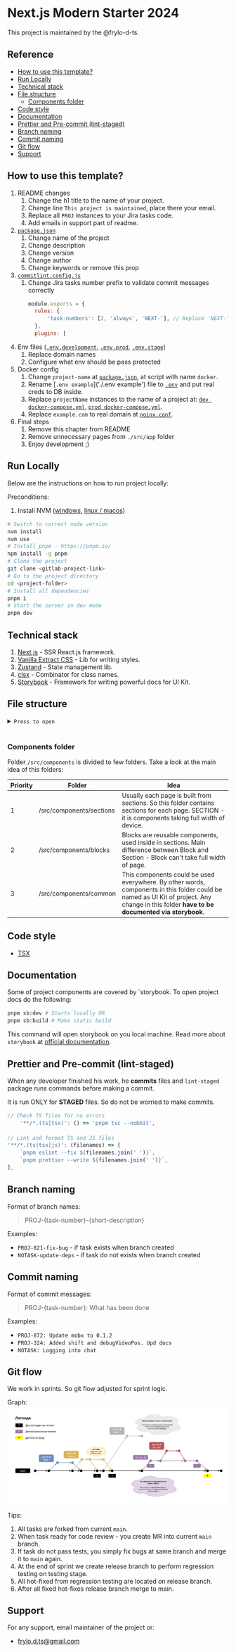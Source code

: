 # Next.js Modern Starter 2024

This project is maintained by the @frylo-d-ts.

## Reference <!-- omit from toc -->

- [How to use this template?](#how-to-use-this-template)
- [Run Locally](#run-locally)
- [Technical stack](#technical-stack)
- [File structure](#file-structure)
	- [Components folder](#components-folder)
- [Code style](#code-style)
- [Documentation](#documentation)
- [Prettier and Pre-commit (lint-staged)](#prettier-and-pre-commit-lint-staged)
- [Branch naming](#branch-naming)
- [Commit naming](#commit-naming)
- [Git flow](#git-flow)
- [Support](#support)

## How to use this template?

1. README changes
   1. Change the h1 title to the name of your project.
   2. Change line `This project is maintained`, place there your email.
   3. Replace all `PROJ` instances to your Jira tasks code.
   4. Add emails in support part of readme.
2. [`package.json`](./package.json)
   1. Change name of the project
   2. Change description
   3. Change version
   4. Change author
   5. Change keywords or remove this prop
3. [`commitlint.config.js`](./commitlint.config.js)
   1. Change Jira tasks number prefix to validate commit messages correctly
      ```js
	  module.exports = {
		rules: {
			'task-numbers': [2, 'always', 'NEXT-'], // Replace 'NEXT-' with your Jira task prefix
		},
		plugins: [
	  ```
4. Env files ([`.env.development`](./.env.development), [`.env.prod`](./.env.prod), [`.env.stage`](./.env.stage))
   1. Replace domain names
   2. Configure what env should be pass protected
5. Docker config
   1. Change `project-name` at [`package.json`](./package.json), at script with name `docker`.
   2. Rename [`.env example`]('./.env example') file to [`.env`](./.env) and put real creds to DB inside.
   3. Replace `projectName` instances to the name of a project at: [`dev docker-compose.yml`](./docker/development/docker-compose.yml), [`prod docker-compose.yml`](./docker/production/docker-compose.yml).
   4. Replace `example.com` to real domain at [`nginx.conf`](./docker/production/nginx.conf).
6. Final steps
   1. Remove this chapter from README
   2. Remove unnecessary pages from `./src/app` folder
   3. Enjoy development ;)

## Run Locally

Below are the instructions on how to run project locally:

Preconditions:
1. Install NVM ([windows](https://github.com/coreybutler/nvm-windows), [linux / macos](https://github.com/nvm-sh/nvm))

```bash
# Switch to correct node version
nvm install
nvm use
# Install pnpm - https://pnpm.io/
npm install -g pnpm
# Clone the project
git clone <gitlab-project-link>
# Go to the project directory
cd <project-folder>
# Install all dependencies
pnpm i
# Start the server in dev mode
pnpm dev
```

## Technical stack

1. [Next.js](https://nextjs.org/) - SSR React.js framework.
2. [Vanilla Extract CSS](https://vanilla-extract.style/) - Lib for writing styles.
3. [Zustand](https://zustand-demo.pmnd.rs/) - State management lib.
4. [clsx](https://www.npmjs.com/package/clsx) - Combinator for class names.
5. [Storybook](https://storybook.js.org/) - Framework for writing powerful docs for UI Kit.

## File structure

<details><summary><code>Press to open</code></summary>

```
.
├── .husky                         Contains tasks for precommit
├── .vscode                        All required plugins are stored here as recommendations
├── @types                         Global types
├── src                            Folder with all sources
│   ├── app                            Folder defining routing of app
│   ├── assets                         Folder with assets, could be imported from code
│   ├── components                     Check "Components folder" chapter
│   │   ├── blocks                         Check "Components folder" chapter
│   │   ├── common                         Check "Components folder" chapter
│   │   └── sections                       Check "Components folder" chapter
│   ├── stores                         Folders with all zustand stores
│   ├── styles                         Folders with all basic vanilla-extract/css styles
│   ├── constants                      Project constants
├── next.config.js                 Config for NextJS
├── next-env.d.ts                  Typing config for NextJS
├── out                            Folder with build
├── package.json                   Yarn package list and config
├── public                         Static files
│   ├── favicon.ico                    Favicon of site
│   └── fonts                          Folder with all fonts
└── README.md                      You are here
```

</details>
<br>

### Components folder

Folder `/src/components` is divided to few folders. Take a look at the main idea of this folders:

| Priority | Folder               | Idea                                                                                                                                                                                                        |
| -------- | -------------------- | ----------------------------------------------------------------------------------------------------------------------------------------------------------------------------------------------------------- |
| 1        | /src/components/sections | Usually each page is built from sections. So this folder contains sections for each page. SECTION - it is components taking full width of device.                                                           |
| 2        | /src/components/blocks   | Blocks are reusable components, used inside in sections. Main difference between Block and Section - Block can't take full width of page.                                                                   |
| 3        | /src/components/common   | This components could be used everywhere. By other words, components in this folder could be named as UI Kit of project. Any change in this folder **have to be documented via storybook**. |

## Code style

-   [TSX](./README/jsx-codestyle.md)

## Documentation

Some of project components are covered by `storybook. To open project docs do the following:

```bash
pnpm sb:dev # Starts locally OR
pnpm sb:build # Make static build
```

This command will open storybook on you local machine. Read more about `storybook` at [official documentation](https://storybook.js.org/docs/get-started/whats-a-story).

## Prettier and Pre-commit (lint-staged)

When any developer finished his work, he **commits** files and `lint-staged` package runs commands before making a commit.

It is run ONLY for **STAGED** files. So do not be worried to make commits.

```js
// Check TS files for no errors
	'**/*.(ts|tsx)': () => 'pnpm tsc --noEmit',

// Lint and format TS and JS files
'**/*.(ts|tsx|js)': (filenames) => [
    `pnpm eslint --fix ${filenames.join(' ')}`,
    `pnpm prettier --write ${filenames.join(' ')}`,
],
```

## Branch naming

Format of branch names:

> PROJ-{task-number}-{short-description}

Examples:

-   `PROJ-821-fix-bug` - if task exists when branch created
-   `NOTASK-update-deps` - if task do not exists when branch created

## Commit naming

Format of commit messages:

> PROJ-{task-number}: What has been done

Examples:

-   `PROJ-872: Update mobx to 0.1.2`
-   `PROJ-324: Added shift and debugVideoPos. Upd docs`
-   `NOTASK: Logging into chat`

## Git flow

We work in sprints. So git flow adjusted for sprint logic.

Graph:
![git graph](README/git-hub-release-flow.png)

Tips:

1. All tasks are forked from current `main`.
2. When task ready for code review - you create MR into current `main` branch.
3. If task do not pass tests, you simply fix bugs at same branch and merge it to `main` again.
4. At the end of sprint we create release branch to perform regression testing on testing stage.
5. All hot-fixed from regression testing are located on release branch.
6. After all fixed hot-fixes release branch merge to main.

## Support

For any support, email maintainer of the project or:

- frylo.d.ts@gmail.com

